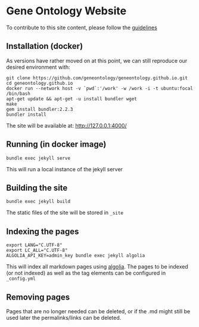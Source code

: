 # Gene Ontology Website

To contribute to this site content, please follow the [guidelines](/HOWTO.md)

## Installation (docker)

As versions have rather moved on at this point, we can still reproduce our desired environment with:

```
git clone https://github.com/geneontology/geneontology.github.io.git
cd geneontology.github.io
docker run --network host -v `pwd`:'/work' -w /work -i -t ubuntu:focal /bin/bash
apt-get update && apt-get -u install bundler wget
make
gem install bundler:2.2.3
bundler install
```
The site will be available at: http://127.0.0.1:4000/ 

## Running (in docker image)
```
bundle exec jekyll serve
```
This will run a local instance of the jekyll server

## Building the site
```
bundle exec jekyll build
```
The static files of the site will be stored in `_site`

## Indexing the pages
```
export LANG="C.UTF-8"
export LC_ALL="C.UTF-8"
ALGOLIA_API_KEY=admin_key bundle exec jekyll algolia
```
This will index all markdown pages using [algolia](https://www.algolia.com). The pages to be indexed (or not indexed) as well as the tag elements can be configured in `_config.yml`

## Removing pages

Pages that are no longer needed can be deleted, or if the .md might still be used later the permalinks/links can be deleted.
